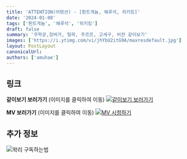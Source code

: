 ```yaml
---
title: 'ATTENTION(어텐션) - [뢴트게늄, 해루석, 히키킹]'
date: '2024-01-08'
tags: ['뢴트게늄', '해루석', '히키킹']
draft: false
summary: '우왁굳,징버거, 릴파, 주르르, 고세구, 비챤 같이보기'
images: ['https://i.ytimg.com/vi/jhYbU2itG9A/maxresdefault.jpg']
layout: PostLayout
canonicalUrl:
authors: ['amuhae']
---
```


## 링크

**같이보기 보러가기** (이미지를 클릭하여 이동)
[![같이보기 보러가기](https://cdn.discordapp.com/attachments/1136601898116464710/1137050327938506852/logo.png)](https://cafe.naver.com/steamindiegame/14390445)

**MV 보러가기** (이미지를 클릭하여 이동)
[![MV 시청하기](https://i.ytimg.com/vi/jhYbU2itG9A/maxresdefault.jpg)](https://youtu.be/jhYbU2itG9A?si=wxahFtdrUPKF9C21)

## 추가 정보

![왁리 구독하는법](https://cdn.discordapp.com/attachments/1136601898116464710/1137049857136267374/--2cut.gif)
